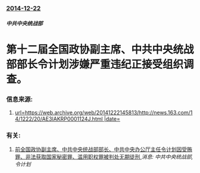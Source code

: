 ### [2014-12-22](/news/2014/12/22/index.md)

##### 中共中央统战部
# 第十二届全国政协副主席、中共中央统战部部长令计划涉嫌严重违纪正接受组织调查。 




### 信息来源:

1. [url=https://web.archive.org/web/20141222145813/http://news.163.com/14/1222/20/AE3IAKRP0001124J.html |date= ](http://news.163.com/14/1222/20/AE3IAKRP0001124J.html#fpopurl)

### 有关:

1. [前全国政协副主席、中共中央统战部部长、中共中央办公厅主任令计划因受贿罪、非法获取国家秘密罪、滥用职权罪被判处无期徒刑 ](/news/2016/07/4/前全国政协副主席-中共中央统战部部长-中共中央办公厅主任令计划因受贿罪-非法获取国家秘密罪-滥用职权罪被判处无期徒刑.md) _消息: 中共中央统战部, 令计划_
